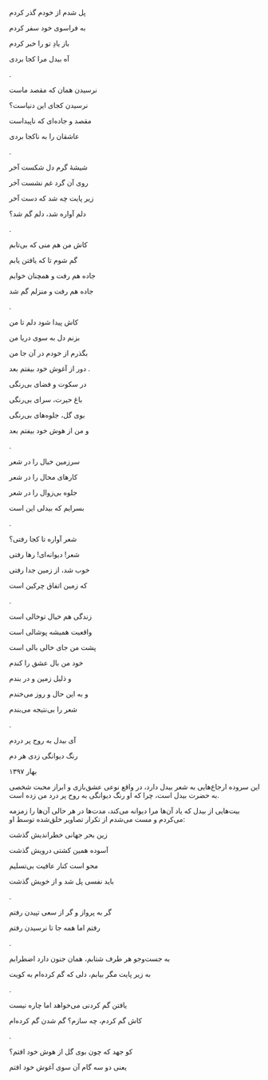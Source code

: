 <!-- 
.. title: رنگ دیوانگی
.. slug: range_divanegi
.. date: 2018-06-23 18:29:00 UTC
.. tags: غزل‌واره
.. category: 
.. link: 
.. description: 
.. type: text
-->

پل شدم از خودم گذر کردم

به فراسوی خود سفر کردم

باز یادِ تو را خبر کردم

آه بیدل مرا کجا بردی

.


نرسیدن همان که مقصد ماست

نرسیدن کجای این دنیاست؟

مقصد و جاده‌ای که ناپیداست

عاشقان را به ناکجا بردی

.



شیشهٔ گرم دل شکست آخر

روی آن گرد غم نشست آخر

زیر پایت چه شد که دست آخر

دلم آواره شد، دلم گم شد؟

.



کاش من هم منی که بی‌تابم

گم شوم تا که یافتن یابم

جاده هم رفت و همچنان خوابم

جاده هم رفت و منزلم گم شد

.


کاش پیدا شود دلم تا من

بزنم دل به سوی دریا من

بگذرم از خودم در آن جا من

دور از آغوش خود بیفتم بعد
.



در سکوت و فضای بی‌رنگی

باغ حیرت، سرای بی‌رنگی

بوی گل، جلوه‌های بی‌رنگی

و من از هوش خود بیفتم بعد

.


سرزمین خیال را در شعر

کارهای محال را در شعر

جلوه بی‌زوال را در شعر

بسرایم که بیدلی این است

.

شعر آواره تا کجا رفتی؟

شعر! دیوانه‌ای! رها رفتی

خوب شد، از زمین جدا رفتی

که زمین اتفاق چرکین است

.


زندگی هم خیال توخالی است

واقعیت همیشه پوشالی است

پشت من جای خالی بالی است

خود من بال عشق را کندم

و ذلیل زمین و در بندم

و به این حال و روز می‌خندم

شعر را بی‌نتیجه می‌بندم

.

آی بیدل به روح پر دردم

رنگ دیوانگی زدی هر دم


بهار ۱۳۹۷

این سروده ارجاع‌هایی به شعر بیدل دارد، در واقع نوعی عشق‌بازی و ابراز محبت شخصی به حضرت بیدل است، چرا که او رنگ دیوانگی به روح پر درد من زده است.

بیت‌هایی از بیدل که یاد آن‌ها مرا دیوانه می‌کند، مدت‌ها در هر حالی آن‌ها را زمزمه می‌کردم و مست می‌شدم از تکرار تصاویر خلق‌شده توسط او:

زین بحر جهانی خطراندیش گذشت

آسوده همین کشتی درویش گذشت

محو است کنار عافیت بی‌تسلیم

باید نفسی پل شد و از خویش گذشت

.

گر به پرواز و گر از سعی تپیدن رفتم

رفتم اما همه جا تا نرسیدن رفتم


.

به جست‌وجو هر طرف شتابم، همان جنون دارد اضطرابم

به زیر پایت مگر بیابم، دلی که گم کرده‌ام به کویت


.

یافتن گم کردنی می‌خواهد اما چاره نیست

کاش گم کردم، چه سازم؟ گم شدن گم کرده‌ام

.

کو جهد که چون بوی گل از هوش خود افتم؟

یعنی دو سه گام آن سوی آغوش خود افتم
